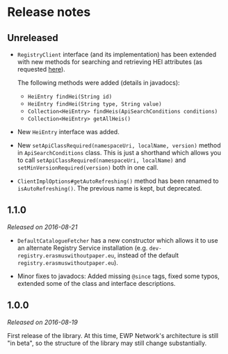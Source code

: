 Release notes
=============


Unreleased
----------

 * `RegistryClient` interface (and its implementation) has been extended with
   new methods for searching and retrieving HEI attributes (as requested
   [here](https://github.com/erasmus-without-paper/ewp-registry-client/issues/1)).

   The following methods were added (details in javadocs):

   - `HeiEntry findHei(String id)`
   - `HeiEntry findHei(String type, String value)`
   - `Collection<HeiEntry> findHeis(ApiSearchConditions conditions)`
   - `Collection<HeiEntry> getAllHeis()`

 * New `HeiEntry` interface was added.

 * New `setApiClassRequired(namespaceUri, localName, version)` method in
   `ApiSearchConditions` class. This is just a shorthand which allows you to
   call `setApiClassRequired(namespaceUri, localName)` and
   `setMinVersionRequired(version)` both in one call.

 * `ClientImplOptions#getAutoRefreshing()` method has been renamed to
   `isAutoRefreshing()`. The previous name is kept, but deprecated.


1.1.0
-----

*Released on 2016-08-21*

 * `DefaultCatalogueFetcher` has a new constructor which allows it to use an
   alternate Registry Service installation (e.g.
   `dev-registry.erasmuswithoutpaper.eu`, instead of the default
   `registry.erasmuswithoutpaper.eu`).

 * Minor fixes to javadocs: Added missing `@since` tags, fixed some typos,
   extended some of the class and interface descriptions.


1.0.0
-----

*Released on 2016-08-19*

First release of the library. At this time, EWP Network's architecture is still
"in beta", so the structure of the library may still change substantially.
